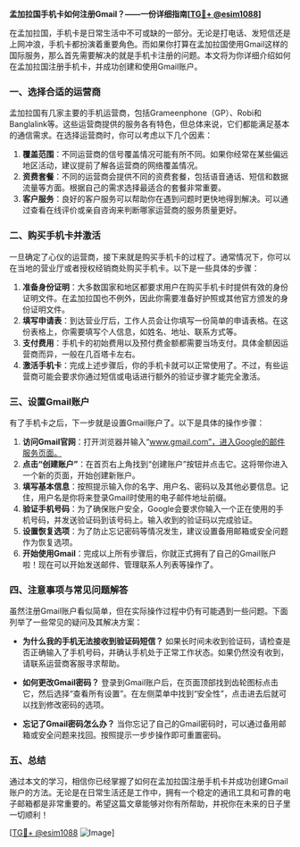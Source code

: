 **孟加拉国手机卡如何注册Gmail？——一份详细指南[[TG💪+ @esim1088](https://t.me/s/esim1088)]**

在孟加拉国，手机卡是日常生活中不可或缺的一部分。无论是打电话、发短信还是上网冲浪，手机卡都扮演着重要角色。而如果你打算在孟加拉国使用Gmail这样的国际服务，那么首先需要解决的就是手机卡注册的问题。本文将为你详细介绍如何在孟加拉国注册手机卡，并成功创建和使用Gmail账户。

### 一、选择合适的运营商

孟加拉国有几家主要的手机运营商，包括Grameenphone（GP）、Robi和Banglalink等。这些运营商提供的服务各有特色，但总体来说，它们都能满足基本的通信需求。在选择运营商时，你可以考虑以下几个因素：

1. **覆盖范围**：不同运营商的信号覆盖情况可能有所不同。如果你经常在某些偏远地区活动，建议提前了解各运营商的网络覆盖情况。
2. **资费套餐**：不同的运营商会提供不同的资费套餐，包括语音通话、短信和数据流量等方面。根据自己的需求选择最适合的套餐非常重要。
3. **客户服务**：良好的客户服务可以帮助你在遇到问题时更快地得到解决。可以通过查看在线评价或亲自咨询来判断哪家运营商的服务质量更好。

### 二、购买手机卡并激活

一旦确定了心仪的运营商，接下来就是购买手机卡的过程了。通常情况下，你可以在当地的营业厅或者授权经销商处购买手机卡。以下是一些具体的步骤：

1. **准备身份证明**：大多数国家和地区都要求用户在购买手机卡时提供有效的身份证明文件。在孟加拉国也不例外，因此你需要准备好护照或其他官方颁发的身份证明文件。
2. **填写申请表**：到达营业厅后，工作人员会让你填写一份简单的申请表格。在这份表格上，你需要填写个人信息，如姓名、地址、联系方式等。
3. **支付费用**：手机卡的初始费用以及预付费金额都需要当场支付。具体金额因运营商而异，一般在几百塔卡左右。
4. **激活手机卡**：完成上述步骤后，你的手机卡就可以正常使用了。不过，有些运营商可能会要求你通过短信或电话进行额外的验证步骤才能完全激活。

### 三、设置Gmail账户

有了手机卡之后，下一步就是设置Gmail账户了。以下是具体的操作步骤：

1. **访问Gmail官网**：打开浏览器并输入“www.gmail.com”，进入Google的邮件服务页面。
2. **点击“创建账户”**：在首页右上角找到“创建账户”按钮并点击它。这将带你进入一个新的页面，开始创建新账户。
3. **填写基本信息**：按照提示输入你的名字、用户名、密码以及其他必要信息。记住，用户名是你将来登录Gmail时使用的电子邮件地址前缀。
4. **验证手机号码**：为了确保账户安全，Google会要求你输入一个正在使用的手机号码，并发送验证码到该号码上。输入收到的验证码以完成验证。
5. **设置恢复选项**：为了防止忘记密码等情况发生，建议设置备用邮箱或安全问题作为恢复选项。
6. **开始使用Gmail**：完成以上所有步骤后，你就正式拥有了自己的Gmail账户啦！现在可以开始发送邮件、管理联系人列表等操作了。

### 四、注意事项与常见问题解答

虽然注册Gmail账户看似简单，但在实际操作过程中仍有可能遇到一些问题。下面列举了一些常见的疑问及其解决方案：

- **为什么我的手机无法接收到验证码短信？**
  如果长时间未收到验证码，请检查是否正确输入了手机号码，并确认手机处于正常工作状态。如果仍然没有收到，请联系运营商客服寻求帮助。
  
- **如何更改Gmail密码？**
  登录到Gmail账户后，在页面顶部找到齿轮图标点击它，然后选择“查看所有设置”。在左侧菜单中找到“安全性”，点击进去后就可以找到修改密码的选项。

- **忘记了Gmail密码怎么办？**
  当你忘记了自己的Gmail密码时，可以通过备用邮箱或安全问题来找回。按照提示一步步操作即可重置密码。

### 五、总结

通过本文的学习，相信你已经掌握了如何在孟加拉国注册手机卡并成功创建Gmail账户的方法。无论是在日常生活还是工作中，拥有一个稳定的通讯工具和可靠的电子邮箱都是非常重要的。希望这篇文章能够对你有所帮助，并祝你在未来的日子里一切顺利！

[[TG💪+ @esim1088](https://t.me/s/esim1088) ![Image](https://i.postimg.cc/4NQfJmqS/Snipaste-2025-05-13-00-14-12.png)]